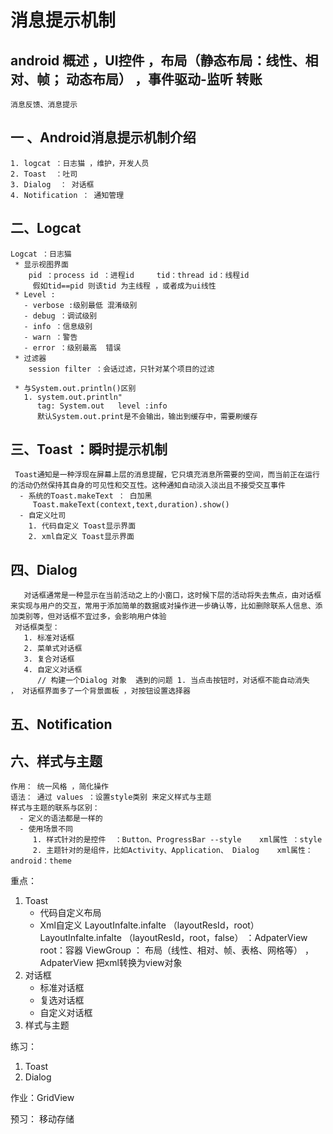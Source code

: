     
# 消息提示机制

## android 概述 ，UI控件 ，布局（静态布局：线性、相对、帧； 动态布局） ，事件驱动-监听 转账 
    消息反馈、消息提示
   
   
  
## 一 、Android消息提示机制介绍
    1. logcat ：日志猫 ，维护，开发人员
    2. Toast  ：吐司 
    3. Dialog  ： 对话框
    4. Notification ： 通知管理
 
## 二、Logcat
    Logcat ：日志猫
     * 显示视图界面  
        pid ：process id ：进程id     tid：thread id：线程id
         假如tid==pid 则该tid 为主线程 ，或者成为ui线性
     * Level : 
       - verbose :级别最低 混淆级别
       - debug ：调试级别
       - info ：信息级别
       - warn ：警告
       - error ：级别最高  错误
     * 过滤器
        session filter ：会话过滤，只针对某个项目的过滤
        
     * 与System.out.println()区别
       1. system.out.println"
          tag: System.out   level :info 
          默认System.out.print是不会输出，输出到缓存中，需要刷缓存

   
## 三、Toast  ：瞬时提示机制
     Toast通知是一种浮现在屏幕上层的消息提醒，它只填充消息所需要的空间，而当前正在运行的活动仍然保持其自身的可见性和交互性。这种通知自动淡入淡出且不接受交互事件
      - 系统的Toast.makeText ： 白加黑
         Toast.makeText(context,text,duration).show()
      - 自定义吐司 
        1. 代码自定义 Toast显示界面
        2. xml自定义 Toast显示界面   
## 四、Dialog
       对话框通常是一种显示在当前活动之上的小窗口，这时候下层的活动将失去焦点，由对话框来实现与用户的交互，常用于添加简单的数据或对操作进一步确认等，比如删除联系人信息、添加类别等，但对话框不宜过多，会影响用户体验
     对话框类型：
       1. 标准对话框
       2. 菜单式对话框
       3. 复合对话框
       4. 自定义对话框
          // 构建一个Dialog 对象  遇到的问题 1. 当点击按钮时，对话框不能自动消失  ， 对话框界面多了一个背景面板 ，对按钮设置选择器 

## 五、Notification 



## 六、样式与主题
    作用： 统一风格 ，简化操作 
    语法： 通过 values ：设置style类别 来定义样式与主题
    样式与主题的联系与区别：
      - 定义的语法都是一样的
      - 使用场景不同 
         1. 样式针对的是控件  ：Button、ProgressBar --style    xml属性 ：style
         2. 主题针对的是组件，比如Activity、Application、 Dialog    xml属性： android：theme 


重点： 
   1. Toast 
      - 代码自定义布局
      - Xml自定义
         LayoutInfalte.infalte  （layoutResId，root）
          LayoutInfalte.infalte  （layoutResId，root，false） ：AdpaterView
           root：容器 ViewGroup ： 布局（线性、相对、帧、表格、网格等）  ，AdpaterView 
           把xml转换为view对象 
   2. 对话框
      - 标准对话框
      - 复选对话框
      - 自定义对话框
   3. 样式与主题
   

 练习： 
   1. Toast
   2. Dialog

  作业：GridView

预习： 移动存储


